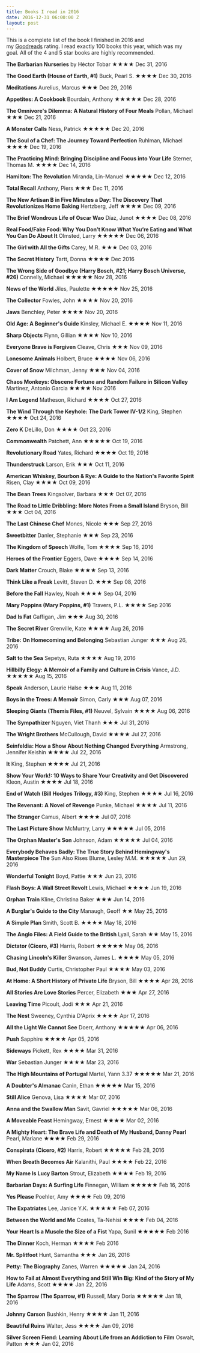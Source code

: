 ```yaml
---
title: Books I read in 2016
date: 2016-12-31 06:00:00 Z
layout: post
---
```


This is a complete list of the book I finished in 2016 and my [Goodreads](https://www.goodreads.com/user/show/1052801-ken) rating. I read exactly 100 books this year, which was my goal. All of the 4 and 5 star books are highly recommended.

**The Barbarian Nurseries** by Héctor Tobar ★★★★ Dec 31, 2016

**The Good Earth (House of Earth, #1)** Buck, Pearl S. ★★★★ Dec 30, 2016

**Meditations** Aurelius, Marcus ★★★ Dec 29, 2016

**Appetites: A Cookbook** Bourdain, Anthony ★★★★★ Dec 28, 2016

**The Omnivore's Dilemma: A Natural History of Four Meals** Pollan, Michael ★★★ Dec 21, 2016

**A Monster Calls** Ness, Patrick ★★★★★ Dec 20, 2016

**The Soul of a Chef: The Journey Toward Perfection** Ruhlman, Michael ★★★★ Dec 19, 2016

**The Practicing Mind: Bringing Discipline and Focus into Your Life** Sterner, Thomas M. ★★★★ Dec 14, 2016

**Hamilton: The Revolution** Miranda, Lin-Manuel ★★★★★ Dec 12, 2016

**Total Recall** Anthony, Piers ★★★ Dec 11, 2016

**The New Artisan B in Five Minutes a Day: The Discovery That Revolutionizes Home Baking** Hertzberg, Jeff ★★★★ Dec 09, 2016

**The Brief Wondrous Life of Oscar Wao** Díaz, Junot ★★★★ Dec 08, 2016

**Real Food/Fake Food: Why You Don’t Know What You’re Eating and What You Can Do About It** Olmsted, Larry ★★★★★ Dec 06, 2016

**The Girl with All the Gifts** Carey, M.R. ★★★ Dec 03, 2016

**The Secret History** Tartt, Donna ★★★★ Dec 2016

**The Wrong Side of Goodbye (Harry Bosch, #21; Harry Bosch Universe, #26)** Connelly, Michael ★★★★★ Nov 28, 2016

**News of the World** Jiles, Paulette ★★★★★ Nov 25, 2016

**The Collector** Fowles, John ★★★★ Nov 20, 2016

**Jaws** Benchley, Peter ★★★★ Nov 20, 2016

**Old Age: A Beginner's Guide** Kinsley, Michael E. ★★★★ Nov 11, 2016

**Sharp Objects** Flynn, Gillian ★★★★ Nov 10, 2016

**Everyone Brave is Forgiven** Cleave, Chris ★★★ Nov 09, 2016

**Lonesome Animals** Holbert, Bruce ★★★★ Nov 06, 2016

**Cover of Snow** Milchman, Jenny ★★★ Nov 04, 2016

**Chaos Monkeys: Obscene Fortune and Random Failure in Silicon Valley** Martinez, Antonio Garcia ★★★★ Nov 2016

**I Am Legend** Matheson, Richard ★★★★ Oct 27, 2016

**The Wind Through the Keyhole: The Dark Tower IV-1/2** King, Stephen ★★★★ Oct 24, 2016

**Zero K** DeLillo, Don ★★★★ Oct 23, 2016

**Commonwealth** Patchett, Ann ★★★★★ Oct 19, 2016

**Revolutionary Road** Yates, Richard ★★★★ Oct 19, 2016

**Thunderstruck** Larson, Erik ★★★ Oct 11, 2016

**American Whiskey, Bourbon & Rye: A Guide to the Nation's Favorite Spirit** Risen, Clay ★★★★ Oct 09, 2016

**The Bean Trees** Kingsolver, Barbara ★★★ Oct 07, 2016

**The Road to Little Dribbling: More Notes From a Small Island** Bryson, Bill ★★★ Oct 04, 2016

**The Last Chinese Chef** Mones, Nicole ★★★ Sep 27, 2016

**Sweetbitter** Danler, Stephanie ★★★ Sep 23, 2016

**The Kingdom of Speech** Wolfe, Tom ★★★★ Sep 16, 2016

**Heroes of the Frontier** Eggers, Dave ★★★★ Sep 14, 2016

**Dark Matter** Crouch, Blake ★★★★ Sep 13, 2016

**Think Like a Freak** Levitt, Steven D. ★★★ Sep 08, 2016

**Before the Fall** Hawley, Noah ★★★★ Sep 04, 2016

**Mary Poppins (Mary Poppins, #1)** Travers, P.L. ★★★★ Sep 2016

**Dad Is Fat** Gaffigan, Jim ★★★ Aug 30, 2016

**The Secret River** Grenville, Kate ★★★★ Aug 26, 2016

**Tribe: On Homecoming and Belonging** Sebastian Junger ★★★ Aug 26, 2016

**Salt to the Sea** Sepetys, Ruta ★★★★ Aug 19, 2016

**Hillbilly Elegy: A Memoir of a Family and Culture in Crisis** Vance, J.D. ★★★★★ Aug 15, 2016

**Speak** Anderson, Laurie Halse ★★★ Aug 11, 2016

**Boys in the Trees: A Memoir** Simon, Carly ★★★ Aug 07, 2016

**Sleeping Giants (Themis Files, #1)** Neuvel, Sylvain ★★★★ Aug 06, 2016

**The Sympathizer** Nguyen, Viet Thanh ★★★ Jul 31, 2016

**The Wright Brothers** McCullough, David ★★★★ Jul 27, 2016

**Seinfeldia: How a Show About Nothing Changed Everything** Armstrong, Jennifer Keishin ★★★★ Jul 22, 2016

**It** King, Stephen ★★★★ Jul 21, 2016

**Show Your Work!: 10 Ways to Share Your Creativity and Get Discovered** Kleon, Austin ★★★★ Jul 18, 2016

**End of Watch (Bill Hodges Trilogy, #3)** King, Stephen ★★★★ Jul 16, 2016

**The Revenant: A Novel of Revenge** Punke, Michael ★★★★ Jul 11, 2016

**The Stranger** Camus, Albert ★★★★ Jul 07, 2016

**The Last Picture Show** McMurtry, Larry ★★★★★ Jul 05, 2016

**The Orphan Master's Son** Johnson, Adam ★★★★★ Jul 04, 2016

**Everybody Behaves Badly: The True Story Behind Hemingway's Masterpiece The** Sun Also Rises Blume, Lesley M.M. ★★★★★ Jun 29, 2016

**Wonderful Tonight** Boyd, Pattie ★★★ Jun 23, 2016

**Flash Boys: A Wall Street Revolt** Lewis, Michael ★★★★ Jun 19, 2016

**Orphan Train** Kline, Christina Baker ★★★ Jun 14, 2016

**A Burglar's Guide to the City** Manaugh, Geoff ★★ May 25, 2016

**A Simple Plan** Smith, Scott B. ★★★★ May 18, 2016

**The Anglo Files: A Field Guide to the British** Lyall, Sarah ★★ May 15, 2016

**Dictator (Cicero, #3)** Harris, Robert ★★★★★ May 06, 2016

**Chasing Lincoln's Killer** Swanson, James L. ★★★★ May 05, 2016

**Bud, Not Buddy** Curtis, Christopher Paul ★★★★ May 03, 2016

**At Home: A Short History of Private Life** Bryson, Bill ★★★★ Apr 28, 2016

**All Stories Are Love Stories** Percer, Elizabeth ★★★ Apr 27, 2016

**Leaving Time** Picoult, Jodi ★★★ Apr 21, 2016

**The Nest** Sweeney, Cynthia D'Aprix ★★★★ Apr 17, 2016

**All the Light We Cannot See** Doerr, Anthony ★★★★★ Apr 06, 2016

**Push** Sapphire ★★★★ Apr 05, 2016

**Sideways** Pickett, Rex ★★★★ Mar 31, 2016

**War** Sebastian Junger ★★★★ Mar 23, 2016

**The High Mountains of Portugal** Martel, Yann 3.37 ★★★★★ Mar 21, 2016

**A Doubter's Almanac** Canin, Ethan ★★★★★ Mar 15, 2016

**Still Alice** Genova, Lisa ★★★★ Mar 07, 2016

**Anna and the Swallow Man** Savit, Gavriel ★★★★★ Mar 06, 2016

**A Moveable Feast** Hemingway, Ernest ★★★★ Mar 02, 2016

**A Mighty Heart: The Brave Life and Death of My Husband, Danny Pearl** Pearl, Mariane ★★★★ Feb 29, 2016

**Conspirata (Cicero, #2)** Harris, Robert ★★★★★ Feb 28, 2016

**When Breath Becomes Air** Kalanithi, Paul ★★★★ Feb 22, 2016

**My Name Is Lucy Barton** Strout, Elizabeth ★★★★ Feb 19, 2016

**Barbarian Days: A Surfing Life** Finnegan, William ★★★★★ Feb 16, 2016

**Yes Please** Poehler, Amy ★★★★ Feb 09, 2016

**The Expatriates** Lee, Janice Y.K. ★★★★★ Feb 07, 2016

**Between the World and Me** Coates, Ta-Nehisi ★★★★ Feb 04, 2016

**Your Heart Is a Muscle the Size of a Fist** Yapa, Sunil ★★★★★ Feb 2016

**The Dinner** Koch, Herman ★★★★ Feb 2016

**Mr. Splitfoot** Hunt, Samantha ★★★ Jan 26, 2016

**Petty: The Biography** Zanes, Warren ★★★★★ Jan 24, 2016

**How to Fail at Almost Everything and Still Win Big: Kind of the Story of My Life** Adams, Scott ★★★★ Jan 22, 2016

**The Sparrow (The Sparrow, #1)** Russell, Mary Doria ★★★★★ Jan 18, 2016

**Johnny Carson** Bushkin, Henry ★★★★ Jan 11, 2016

**Beautiful Ruins** Walter, Jess ★★★★ Jan 09, 2016

**Silver Screen Fiend: Learning About Life from an Addiction to Film** Oswalt, Patton ★★★ Jan 02, 2016
